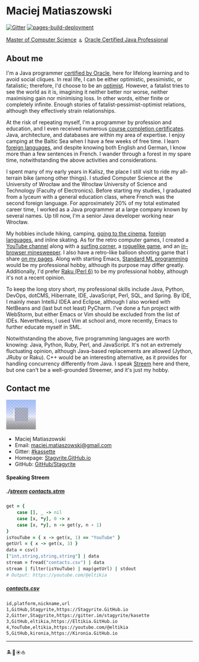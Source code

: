 # Maciej Matiaszowski 

[![Gitter](https://badges.gitter.im/JoinChat.svg)](https://gitter.im/stagyrite/kassette?utm_source=badge&utm_medium=badge&utm_campaign=pr-badge&utm_content=badge "Gitter") [![pages-build-deployment](https://github.com/Stagyrite/stagyrite.github.io/actions/workflows/pages/pages-build-deployment/badge.svg)](https://github.com/Stagyrite/stagyrite.github.io/actions/workflows/pages/pages-build-deployment)

[Master of Computer Science](https://integro.cen.info.pl/ici/recorddetail?id=oai%3Apolona.pl%3A36345879 "Wielokryterialny system rozdziału zadań z wykorzystaniem algorytmów genetycznych - OpacWWW - Prolib Integro") ﹠ [Oracle Certified Java Professional](https://catalog-education.oracle.com/pls/certview/sharebadge?id=9975082503C1283F2B41AA028D2DFA4763196DD3CB7F09D0B0D7BF65DCFCEABA "Oracle Certified Professional, Java SE 8 Programmer")

## About me

I'm a Java programmer [certified by Oracle](stagyrite "Stagyrite &#124; Profile"), here for lifelong learning and to avoid social cliques. In real life, I can be either optimistic, pessimistic, or fatalistic; therefore, I'd choose to be an [optimist](https://eltikia.github.io/eltikia/#streem-atheismstrm "⛵⚓️🗺️🌊 &#124; Eltikia"). However, a fatalist tries to see the world as it is, imagining it neither better nor worse, neither maximising gain nor minimising loss. In other words, either finite or completely infinite. Enough stories of fatalist-pessimist-optimist relations, although they effectively strain relationships.

At the risk of repeating myself, I'm a programmer by profession and education, and I even received numerous [course completion certificates](https://kironia.github.io/kironia "Java skills &#124; Kironia"). Java, architecture, and databases are within my area of expertise. I enjoy camping at the Baltic Sea when I have a few weeks of free time. I learn [foreign languages](languages "Languages &#124; Stagyrite"), and despite knowing both English and German, I know more than a few sentences in French. I wander through a forest in my spare time, notwithstanding the above activities and considerations.

I spent many of my early years in Kalisz, the place I still visit to ride my all-terrain bike (among other things). I studied Computer Science at the University of Wrocław and the Wrocław University of Science and Technology (Faculty of Electronics). Before starting my studies, I graduated from a lyceum with a general education class, where French was the second foreign language. For approximately 20% of my total estimated career time, I worked as a Java programmer at a large company known by several names. Up till now, I'm a senior Java developer working near Wrocław.

My hobbies include hiking, camping, [going to the cinema](cinema "Vintage film posters &#124; Stagyrite"), [foreign languages](languages "Languages &#124; Stagyrite"), and inline skating. As for the retro computer games, I created a [YouTube channel](https://eltikia.github.io/ "Nostalgie-Ecke von Stagyrit") along with a [surfing corner](https://kironia.github.io/ "Nostalgie-Ecke von Stagyrit"), a [roguelike game](https://stagyrite.github.io/dust/ "[O]xxxxxx[[/\/\/\/\ DUST/\/\/\/\/\ > &#124; dust"), and an [in-browser minesweeper](https://github.com/stagyrite/yam "Yet Another Minesweeper"). I also have a retro-like balloon shooting game that I share [on my pages](https://kironia.github.io/99balloons/ "99balloons &#124; balloon shooting game"). Along with starting Emacs, [Standard ML programming](sml "Standard ML &#124; Stagyrite") would be my professional hobby, although its purpose may differ greatly. Additionally, I'd prefer [Raku (Perl 6)](https://stagyrite.github.io/Perl-1.0/raku "Stagyrite &#124; 🐪 Perl Kit") to be my professional hobby, although it's not a recent opinion.

To keep the long story short, my professional skills include Java, Python, DevOps, dotCMS, Hibernate, IDE, JavaScript, Perl, SQL, and Spring. By IDE, I mainly mean IntelliJ IDEA and Eclipse, although I also worked with NetBeans and (last but not least) PyCharm. I've done a fun project with WebStorm, but either Emacs or Vim should be excluded from the list of IDEs. Nevertheless, I used Vim at school and, more recently, Emacs to further educate myself in SML. 

Notwithstanding the above, five programming languages are worth knowing: Java, Python, Ruby, Perl, and JavaScript. It's not an extremely fluctuating opinion, although Java-based replacements are allowed (Jython, JRuby or Raku). C++ would be an interesting alternative, as it provides for handling concurrency differently from Java. I speak [Streem](https://stagyrite.github.io/streem/doc "Streem documentation &#124; Streem") here and there, but one can't be a well-grounded Streemer, and it's just my hobby.

## Contact me

![package](images/package.png)

* Maciej Matiaszowski
* Email: [maciej.matiaszowski@gmail.com](mailto:maciej.matiaszowski@gmail.com?subject=Stagyrite%27s%20Private%20Homepage "Email me")
* Gitter: [#kassette](https://matrix.to/#/#kassette:gitter.im "Gitter &#124; Kassette")
* Homepage: [Stagyrite.GitHub.io](https://stagyrite.github.io/# "Maciej Matiaszowski &#124; Stagyrite")
* GitHub: [GitHub/Stagyrite](https://github.com/Stagyrite/ "Stagyrite (Maciej Matiaszowski)")

#### Speaking Streem

##### ./[streem](https://stagyrite.github.io/streem/doc/ "Streem documentation &#124; Streem") [contacts.strm](https://github.com/Stagyrite/stagyrite.github.io/blob/main/contacts.strm "stagyrite.github.io/contacts.strm at main · Stagyrite/stagyrite.github.io")

```ruby
get = {
    case [], _ -> nil
    case [x, *y], 0 -> x
    case [x, *y], n -> get(y, n - 1)
}
isYouTube = { x -> get(x, 1) == "YouTube" }
getUrl = { x -> get(x, 3) }
data = csv()
["int,string,string,string"] | data
stream = fread("contacts.csv") | data
stream | filter(isYouTube) | map(getUrl) | stdout
# Output: https://youtube.com/@eltikia
```

##### [contacts.csv](https://github.com/Stagyrite/stagyrite.github.io/blob/main/contacts.csv "stagyrite.github.io/contacts.csv at main · Stagyrite/stagyrite.github.io")

```csv
id,platform,nickname,url
1,GitHub,Stagyrite,https://Stagyrite.GitHub.io
2,Gitter,Stagyrite,https://gitter.im/stagyrite/kasette
3,GitHub,eltikia,https://Eltikia.GitHub.io
4,YouTube,eltikia,https://youtube.com/@eltikia
5,GitHub,kironia,https://Kironia.GitHub.io
```

---

🏝️🌊☀️⛵️
